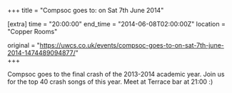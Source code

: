 +++
title = "Compsoc goes to: on Sat 7th June 2014"

[extra]
time = "20:00:00"
end_time = "2014-06-08T02:00:00Z"
location = "Copper Rooms"

original = "https://uwcs.co.uk/events/compsoc-goes-to-on-sat-7th-june-2014-1474489094877/"    
+++

Compsoc goes to the final crash of the 2013-2014 academic year. Join us for the top 40 crash songs of this year. Meet at Terrace bar at 21:00 :)

